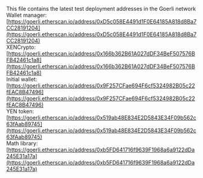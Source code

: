 This file contains the latest test deployment addresses in the Goerli network<br/>Wallet manager: [https://goerli.etherscan.io/address/0xD5c058E4491d1F0E64185A818d8Ba7CC28191204](https://goerli.etherscan.io/address/0xD5c058E4491d1F0E64185A818d8Ba7CC28191204)<br/>XENCrypto: [https://goerli.etherscan.io/address/0x166b362B61A027dDF34BeF507576BFB42461c1a8](https://goerli.etherscan.io/address/0x166b362B61A027dDF34BeF507576BFB42461c1a8)<br/>Initial wallet: [https://goerli.etherscan.io/address/0x9F257CFae694F6cf5324982B05c22fEAC8B47496](https://goerli.etherscan.io/address/0x9F257CFae694F6cf5324982B05c22fEAC8B47496)<br/>YEN token: [https://goerli.etherscan.io/address/0x519ab48E834E2D5843E34F09b562c63fAab89745](https://goerli.etherscan.io/address/0x519ab48E834E2D5843E34F09b562c63fAab89745)<br/>Math library: [https://goerli.etherscan.io/address/0xb5FD641716f9639F1968a6a9122dDa245E31a17a](https://goerli.etherscan.io/address/0xb5FD641716f9639F1968a6a9122dDa245E31a17a)<br/>